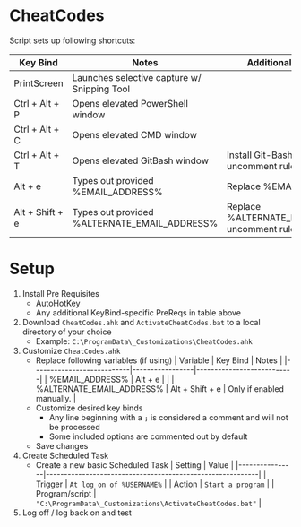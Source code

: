 # CheatCodes
Script sets up following shortcuts:

| Key Bind        | Notes                                        | Additional Requirements                            |
|-----------------|----------------------------------------------|----------------------------------------------------|
| PrintScreen     | Launches selective capture w/ Snipping Tool  |                                                    |
| Ctrl + Alt + P  | Opens elevated PowerShell window             |                                                    |
| Ctrl + Alt + C  | Opens elevated CMD window                    |                                                    |
| Ctrl + Alt + T  | Opens elevated GitBash window                | Install Git-Bash for Windows, uncomment rule.      |
| Alt + e         | Types out provided %EMAIL_ADDRESS%           | Replace %EMAIL_ADDRESS%                            |
| Alt + Shift + e | Types out provided %ALTERNATE_EMAIL_ADDRESS% | Replace %ALTERNATE_EMAIL_ADDRESS%, uncomment rule. |

# Setup
1. Install Pre Requisites
   - AutoHotKey
   - Any additional KeyBind-specific PreReqs in table above
2. Download `CheatCodes.ahk` and `ActivateCheatCodes.bat` to a local directory of your choice 
   - Example:  `C:\ProgramData\_Customizations\CheatCodes.ahk`
3. Customize `CheatCodes.ahk`
   - Replace following variables (if using)
      | Variable                  | Key Bind        | Notes                     |
      |---------------------------|-----------------|---------------------------|
      | %EMAIL_ADDRESS%           | Alt + e         |                           |
      | %ALTERNATE_EMAIL_ADDRESS% | Alt + Shift + e | Only if enabled manually. |
   - Customize desired key binds 
     - Any line beginning with a `;` is considered a comment and will not be processed
     - Some included options are commented out by default
   - Save changes
4. Create Scheduled Task
   - Create a new basic Scheduled Task
      | Setting        | Value                                                     |
      |----------------|-----------------------------------------------------------|
      | Trigger        | `At log on of %USERNAME%`                                 |
      | Action         | `Start a program`                                         |
      | Program/script | `"C:\ProgramData\_Customizations\ActivateCheatCodes.bat"` |
5. Log off / log back on and test

